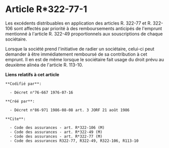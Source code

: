 # Article R*322-77-1

Les excédents distribuables en application des articles R. 322-77 et R. 322-106 sont affectés par priorité à des
remboursements anticipés de l'emprunt mentionné à l'article R. 322-49 proportionnels aux souscriptions de chaque sociétaire.

Lorsque la société prend l'initiative de radier un sociétaire, celui-ci peut demander à être immédiatement remboursé de sa
contribution à cet emprunt. Il en est de même lorsque le sociétaire fait usage du droit prévu au deuxième alinéa de l'article
R. 113-10.

**Liens relatifs à cet article**

	**Codifié par**:

	  - Décret n°76-667 1976-07-16

	**Créé par**:

	  - Décret n°86-971 1986-08-08 art. 3 JORF 21 août 1986

	**Cite**:

	  - Code des assurances - art. R*322-106 (M)
	  - Code des assurances - art. R*322-49 (M)
	  - Code des assurances - art. R*322-77 (M)
	  - Code des assurances R322-77, R322-49, R322-106, R113-10
